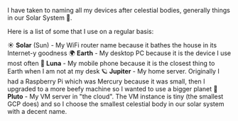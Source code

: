 I have taken to naming all my devices after celestial bodies, generally things in our Solar System 🌌.

Here is a list of some that I use on a regular basis:

☀️ **Solar** (Sun) - My WiFi router name because it bathes the house in its Internet-y goodness
🌍 **Earth** - My desktop PC because it is the device I use most often
🌙 **Luna** - My mobile phone because it is the closest thing to Earth when I am not at my desk
🪐 **Jupiter** - My home server. Originally I had a Raspberry Pi which was Mercury because it was small, then I upgraded to a more beefy machine so I wanted to use a bigger planet
🔵 **Pluto** - My VM server in "the cloud". The VM instance is tiny (the smallest GCP does) and so I choose the smallest celestial body in our solar system with a decent name.
